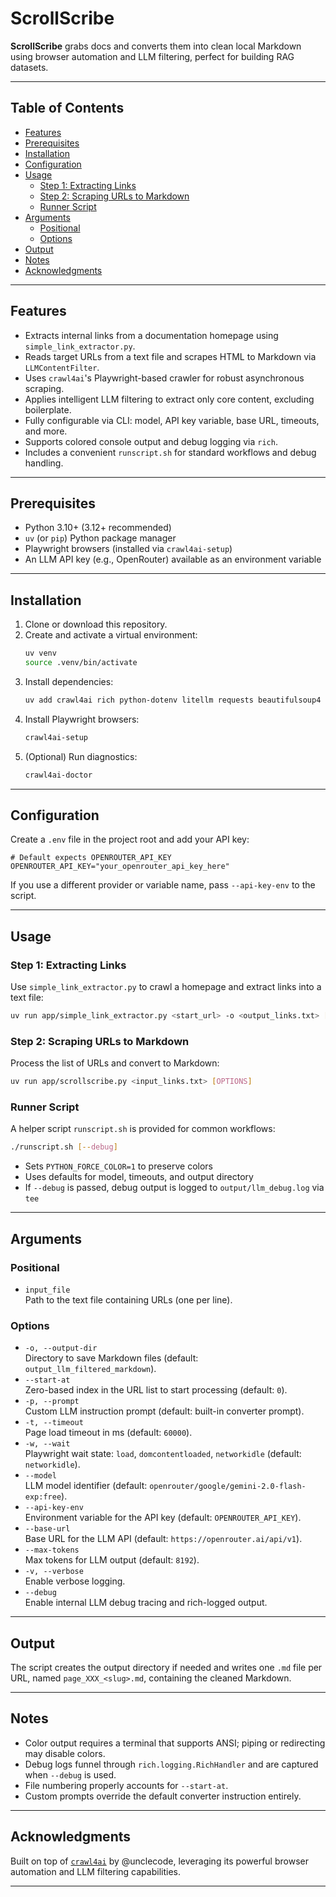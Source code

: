 # ScrollScribe

**ScrollScribe** grabs docs and converts them into clean local Markdown using browser automation and LLM filtering, perfect for building RAG datasets.

---

## Table of Contents

- [Features](#features)
- [Prerequisites](#prerequisites)
- [Installation](#installation)
- [Configuration](#configuration)
- [Usage](#usage)
  - [Step 1: Extracting Links](#step-1-extracting-links)
  - [Step 2: Scraping URLs to Markdown](#step-2-scraping-urls-to-markdown)
  - [Runner Script](#runner-script)
- [Arguments](#arguments)
  - [Positional](#positional)
  - [Options](#options)
- [Output](#output)
- [Notes](#notes)
- [Acknowledgments](#acknowledgments)

---

## Features

- Extracts internal links from a documentation homepage using `simple_link_extractor.py`.
- Reads target URLs from a text file and scrapes HTML to Markdown via `LLMContentFilter`.
- Uses `crawl4ai`'s Playwright-based crawler for robust asynchronous scraping.
- Applies intelligent LLM filtering to extract only core content, excluding boilerplate.
- Fully configurable via CLI: model, API key variable, base URL, timeouts, and more.
- Supports colored console output and debug logging via `rich`.
- Includes a convenient `runscript.sh` for standard workflows and debug handling.

---

## Prerequisites

- Python 3.10+ (3.12+ recommended)
- `uv` (or `pip`) Python package manager
- Playwright browsers (installed via `crawl4ai-setup`)
- An LLM API key (e.g., OpenRouter) available as an environment variable

---

## Installation

1. Clone or download this repository.
2. Create and activate a virtual environment:
   ```bash
   uv venv
   source .venv/bin/activate
   ```
3. Install dependencies:
   ```bash
   uv add crawl4ai rich python-dotenv litellm requests beautifulsoup4
   ```
4. Install Playwright browsers:
   ```bash
   crawl4ai-setup
   ```
5. (Optional) Run diagnostics:
   ```bash
   crawl4ai-doctor
   ```

---

## Configuration

Create a `.env` file in the project root and add your API key:

```dotenv
# Default expects OPENROUTER_API_KEY
OPENROUTER_API_KEY="your_openrouter_api_key_here"
```

If you use a different provider or variable name, pass `--api-key-env` to the script.

---

## Usage

### Step 1: Extracting Links

Use `simple_link_extractor.py` to crawl a homepage and extract links into a text file:

```bash
uv run app/simple_link_extractor.py <start_url> -o <output_links.txt> [-v]
```

### Step 2: Scraping URLs to Markdown

Process the list of URLs and convert to Markdown:

```bash
uv run app/scrollscribe.py <input_links.txt> [OPTIONS]
```

### Runner Script

A helper script `runscript.sh` is provided for common workflows:

```bash
./runscript.sh [--debug]
```

- Sets `PYTHON_FORCE_COLOR=1` to preserve colors
- Uses defaults for model, timeouts, and output directory
- If `--debug` is passed, debug output is logged to `output/llm_debug.log` via `tee`

---

## Arguments

### Positional

- `input_file`  
  Path to the text file containing URLs (one per line).

### Options

- `-o, --output-dir`  
  Directory to save Markdown files (default: `output_llm_filtered_markdown`).
- `--start-at`  
  Zero-based index in the URL list to start processing (default: `0`).
- `-p, --prompt`  
  Custom LLM instruction prompt (default: built-in converter prompt).
- `-t, --timeout`  
  Page load timeout in ms (default: `60000`).
- `-w, --wait`  
  Playwright wait state: `load`, `domcontentloaded`, `networkidle` (default: `networkidle`).
- `--model`  
  LLM model identifier (default: `openrouter/google/gemini-2.0-flash-exp:free`).
- `--api-key-env`  
  Environment variable for the API key (default: `OPENROUTER_API_KEY`).
- `--base-url`  
  Base URL for the LLM API (default: `https://openrouter.ai/api/v1`).
- `--max-tokens`  
  Max tokens for LLM output (default: `8192`).
- `-v, --verbose`  
  Enable verbose logging.
- `--debug`  
  Enable internal LLM debug tracing and rich-logged output.

---

## Output

The script creates the output directory if needed and writes one `.md` file per URL, named `page_XXX_<slug>.md`, containing the cleaned Markdown.

---

## Notes

- Color output requires a terminal that supports ANSI; piping or redirecting may disable colors.
- Debug logs funnel through `rich.logging.RichHandler` and are captured when `--debug` is used.
- File numbering properly accounts for `--start-at`.
- Custom prompts override the default converter instruction entirely.

---

## Acknowledgments

Built on top of [`crawl4ai`](https://github.com/unclecode/crawl4ai) by @unclecode, leveraging its powerful browser automation and LLM filtering capabilities.

---

